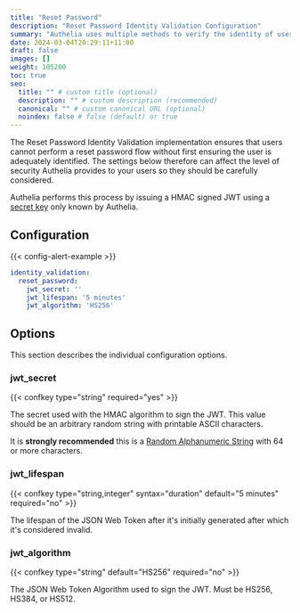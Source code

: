 ```yaml
---
title: "Reset Password"
description: "Reset Password Identity Validation Configuration"
summary: "Authelia uses multiple methods to verify the identity of users to prevent a malicious user from performing actions on behalf of them. This section describes Reset Password method."
date: 2024-03-04T20:29:11+11:00
draft: false
images: []
weight: 105200
toc: true
seo:
  title: "" # custom title (optional)
  description: "" # custom description (recommended)
  canonical: "" # custom canonical URL (optional)
  noindex: false # false (default) or true
---
```


The Reset Password Identity Validation implementation ensures that users cannot perform a reset password flow without
first ensuring the user is adequately identified. The settings below therefore can affect the level of security Authelia
provides to your users so they should be carefully considered.

Authelia performs this process by issuing a HMAC signed JWT using a [secret key](#jwt_secret) only known by Authelia.
## Configuration

{{< config-alert-example >}}

```yaml {title="configuration.yml"}
identity_validation:
  reset_password:
    jwt_secret: ''
    jwt_lifespan: '5 minutes'
    jwt_algorithm: 'HS256'
```

## Options

This section describes the individual configuration options.

### jwt_secret

{{< confkey type="string" required="yes" >}}

The secret used with the HMAC algorithm to sign the JWT. This value should be an arbitrary random string with printable ASCII characters.

It is __strongly recommended__ this is a
[Random Alphanumeric String](../../reference/guides/generating-secure-values.md#generating-a-random-alphanumeric-string) with 64 or more
characters.

### jwt_lifespan

{{< confkey type="string,integer" syntax="duration" default="5 minutes" required="no" >}}

The lifespan of the JSON Web Token after it's initially generated after which it's considered invalid.

### jwt_algorithm

{{< confkey type="string" default="HS256" required="no" >}}

The JSON Web Token Algorithm used to sign the JWT. Must be HS256, HS384, or HS512.

